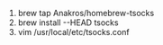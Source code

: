1. brew tap Anakros/homebrew-tsocks
2. brew install --HEAD tsocks
3. vim /usr/local/etc/tsocks.conf
